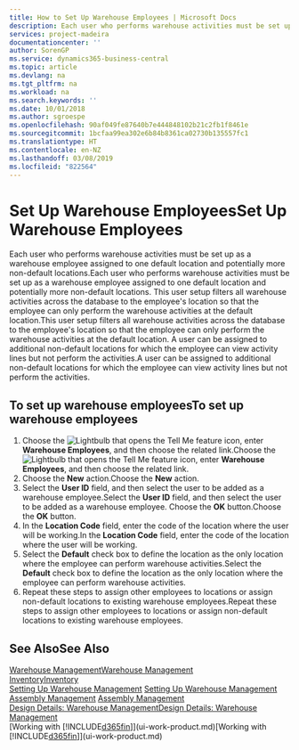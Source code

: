 ```yaml
---
title: How to Set Up Warehouse Employees | Microsoft Docs
description: Each user who performs warehouse activities must be set up as a warehouse employee assigned to one default location and potentially more non-default locations.
services: project-madeira
documentationcenter: ''
author: SorenGP
ms.service: dynamics365-business-central
ms.topic: article
ms.devlang: na
ms.tgt_pltfrm: na
ms.workload: na
ms.search.keywords: ''
ms.date: 10/01/2018
ms.author: sgroespe
ms.openlocfilehash: 90af049fe87640b7e444848102b21c2fb1f8461e
ms.sourcegitcommit: 1bcfaa99ea302e6b84b8361ca02730b135557fc1
ms.translationtype: HT
ms.contentlocale: en-NZ
ms.lasthandoff: 03/08/2019
ms.locfileid: "822564"
---
```

# <a name="set-up-warehouse-employees"></a><span data-ttu-id="16b24-103">Set Up Warehouse Employees</span><span class="sxs-lookup"><span data-stu-id="16b24-103">Set Up Warehouse Employees</span></span>
<span data-ttu-id="16b24-104">Each user who performs warehouse activities must be set up as a warehouse employee assigned to one default location and potentially more non-default locations.</span><span class="sxs-lookup"><span data-stu-id="16b24-104">Each user who performs warehouse activities must be set up as a warehouse employee assigned to one default location and potentially more non-default locations.</span></span> <span data-ttu-id="16b24-105">This user setup filters all warehouse activities across the database to the employee's location so that the employee can only perform the warehouse activities at the default location.</span><span class="sxs-lookup"><span data-stu-id="16b24-105">This user setup filters all warehouse activities across the database to the employee's location so that the employee can only perform the warehouse activities at the default location.</span></span> <span data-ttu-id="16b24-106">A user can be assigned to additional non-default locations for which the employee can view activity lines but not perform the activities.</span><span class="sxs-lookup"><span data-stu-id="16b24-106">A user can be assigned to additional non-default locations for which the employee can view activity lines but not perform the activities.</span></span>

## <a name="to-set-up-warehouse-employees"></a><span data-ttu-id="16b24-107">To set up warehouse employees</span><span class="sxs-lookup"><span data-stu-id="16b24-107">To set up warehouse employees</span></span>  
1.  <span data-ttu-id="16b24-108">Choose the ![Lightbulb that opens the Tell Me feature](media/ui-search/search_small.png "Tell me what you want to do") icon, enter **Warehouse Employees**, and then choose the related link.</span><span class="sxs-lookup"><span data-stu-id="16b24-108">Choose the ![Lightbulb that opens the Tell Me feature](media/ui-search/search_small.png "Tell me what you want to do") icon, enter **Warehouse Employees**, and then choose the related link.</span></span>  
2. <span data-ttu-id="16b24-109">Choose the **New** action.</span><span class="sxs-lookup"><span data-stu-id="16b24-109">Choose the **New** action.</span></span>  
3. <span data-ttu-id="16b24-110">Select the **User ID** field, and then select the user to be added as a warehouse employee.</span><span class="sxs-lookup"><span data-stu-id="16b24-110">Select the **User ID** field, and then select the user to be added as a warehouse employee.</span></span> <span data-ttu-id="16b24-111">Choose the **OK** button.</span><span class="sxs-lookup"><span data-stu-id="16b24-111">Choose the **OK** button.</span></span>  
6.  <span data-ttu-id="16b24-112">In the **Location Code** field, enter the code of the location where the user will be working.</span><span class="sxs-lookup"><span data-stu-id="16b24-112">In the **Location Code** field, enter the code of the location where the user will be working.</span></span>  
7.  <span data-ttu-id="16b24-113">Select the **Default** check box to define the location as the only location where the employee can perform warehouse activities.</span><span class="sxs-lookup"><span data-stu-id="16b24-113">Select the **Default** check box to define the location as the only location where the employee can perform warehouse activities.</span></span>  
8.  <span data-ttu-id="16b24-114">Repeat these steps to assign other employees to locations or assign non-default locations to existing warehouse employees.</span><span class="sxs-lookup"><span data-stu-id="16b24-114">Repeat these steps to assign other employees to locations or assign non-default locations to existing warehouse employees.</span></span>  

## <a name="see-also"></a><span data-ttu-id="16b24-115">See Also</span><span class="sxs-lookup"><span data-stu-id="16b24-115">See Also</span></span>  
[<span data-ttu-id="16b24-116">Warehouse Management</span><span class="sxs-lookup"><span data-stu-id="16b24-116">Warehouse Management</span></span>](warehouse-manage-warehouse.md)  
[<span data-ttu-id="16b24-117">Inventory</span><span class="sxs-lookup"><span data-stu-id="16b24-117">Inventory</span></span>](inventory-manage-inventory.md)  
<span data-ttu-id="16b24-118">[Setting Up Warehouse Management](warehouse-setup-warehouse.md)   </span><span class="sxs-lookup"><span data-stu-id="16b24-118">[Setting Up Warehouse Management](warehouse-setup-warehouse.md)   </span></span>  
<span data-ttu-id="16b24-119">[Assembly Management](assembly-assemble-items.md)  </span><span class="sxs-lookup"><span data-stu-id="16b24-119">[Assembly Management](assembly-assemble-items.md)  </span></span>  
[<span data-ttu-id="16b24-120">Design Details: Warehouse Management</span><span class="sxs-lookup"><span data-stu-id="16b24-120">Design Details: Warehouse Management</span></span>](design-details-warehouse-management.md)  
<span data-ttu-id="16b24-121">[Working with [!INCLUDE[d365fin](includes/d365fin_md.md)]](ui-work-product.md)</span><span class="sxs-lookup"><span data-stu-id="16b24-121">[Working with [!INCLUDE[d365fin](includes/d365fin_md.md)]](ui-work-product.md)</span></span>  
